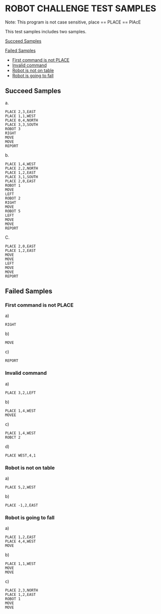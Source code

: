 # ROBOT CHALLENGE TEST SAMPLES
Note: This program is not case sensitive, place == PLACE == PlAcE

This test samples includes two samples.

[Succeed Samples](#succeed-samples)

[Failed Samples](#failed-samples)

- [First command is not PLACE](#first-command-is-not-place)
- [Invalid command](#invalid-command)
- [Robot is not on table](#robot-is-not-on-table)
- [Robot is going to fall](#robot-is-going-to-fall)

## Succeed Samples
a.
```
PLACE 2,3,EAST
PLACE 1,1,WEST
PLACE 0,4,NORTH
PLACE 3,3,SOUTH
ROBOT 3
RIGHT
MOVE
MOVE
REPORT
```
b.
```
PLACE 1,4,WEST
PLACE 2,2,NORTH
PLACE 1,2,EAST
PLACE 3,1,SOUTH
PLACE 2,0,EAST
ROBOT 1
MOVE
LEFT
ROBOT 2
RIGHT
MOVE
ROBOT 5
LEFT
MOVE
MOVE
REPORT
```
C.
```
PLACE 2,0,EAST
PLACE 1,2,EAST
MOVE
MOVE
LEFT
MOVE
MOVE
REPORT

```

## Failed Samples
### First command is not PLACE
a)
```
RIGHT
```
b)
```
MOVE
```
c)
```
REPORT
```
### Invalid command
a)
```
PLACE 3,2,LEFT
```
b)
```
PLACE 1,4,WEST
MOVEE
```
c)
```
PLACE 1,4,WEST
ROBCT 2
```
d)
```
PLACE WEST,4,1
```
### Robot is not on table
a)
```
PLACE 5,2,WEST
```
b)
```
PLACE -1,2,EAST
```
### Robot is going to fall
a)
```
PLACE 1,2,EAST
PLACE 4,4,WEST
MOVE
```
b)
```
PLACE 1,1,WEST
MOVE
MOVE
```
c)
```
PLACE 2,3,NORTH
PLACE 1,2,EAST
ROBOT 1
MOVE
MOVE
```
